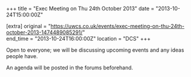 +++
title = "Exec Meeting on Thu 24th October 2013"
date = "2013-10-24T15:00:00Z"

[extra]
original = "https://uwcs.co.uk/events/exec-meeting-on-thu-24th-october-2013-1474489085291/"    
end_time = "2013-10-24T16:00:00Z"
location = "DCS"
+++

Open to everyone; we will be discussing upcoming events and any ideas people have.

An agenda will be posted in the forums beforehand.

